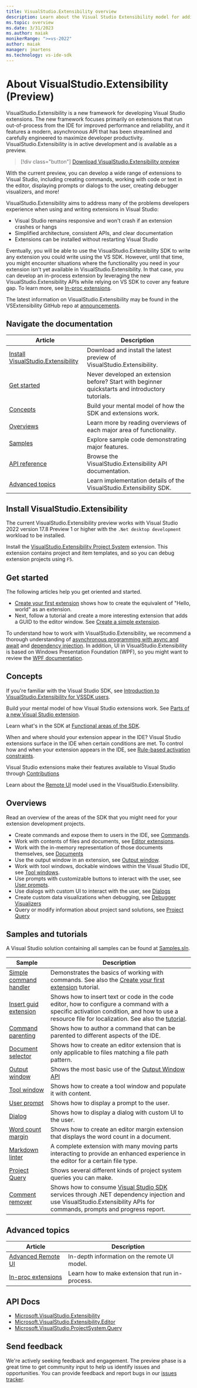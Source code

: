 ```yaml
---
title: VisualStudio.Extensibility overview
description: Learn about the Visual Studio Extensibility model for adding custom functionality to Visual Studio.
ms.topic: overview
ms.date: 3/31/2023
ms.author: maiak
monikerRange: ">=vs-2022"
author: maiak
manager: jmartens
ms.technology: vs-ide-sdk
---
```


# About VisualStudio.Extensibility (Preview)

VisualStudio.Extensibility is a new framework for developing Visual Studio extensions. The new framework focuses primarily on extensions that run out-of-process from the IDE for improved performance and reliability, and it features a modern, asynchronous API that has been streamlined and carefully engineered to maximize developer productivity. VisualStudio.Extensibility is in active development and is available as a preview.

 > [!div class="button"]
 > [Download VisualStudio.Extensibility preview](https://marketplace.visualstudio.com/items?itemName=vsext.gladstone)

With the current preview, you can develop a wide range of extensions to Visual Studio, including creating commands, working with code or text in the editor, displaying prompts or dialogs to the user, creating debugger visualizers, and more!

VisualStudio.Extensibility aims to address many of the problems developers experience when using and writing extensions in Visual Studio:

* Visual Studio remains responsive and won't crash if an extension crashes or hangs
* Simplified architecture, consistent APIs, and clear documentation
* Extensions can be installed without restarting Visual Studio

Eventually, you will be able to use the VisualStudio.Extensibility SDK to write any extension you could write using the VS SDK. However, until that time, you might encounter situations where the functionality you need in your extension isn't yet available in VisualStudio.Extensibility. In that case, you can develop an in-process extension by leveraging the new VisualStudio.Extensibility APIs while relying on VS SDK to cover any feature gap. To learn more, see [In-proc extensions](./get-started/in-proc-extensions.md).

The latest information on VisualStudio.Extensibility may be found in the VSExtensibility GitHub repo at [announcements](https://github.com/microsoft/VSExtensibility/blob/main/docs/announcements.md).

## Navigate the documentation

| Article | Description|
|-|-|
| [Install VisualStudio.Extensibility](#install-visualstudioextensibility) | Download and install the latest preview of VisualStudio.Extensibility. |
| [Get started](#get-started) | Never developed an extension before? Start with beginner quickstarts and introductory tutorials. |
| [Concepts](#concepts) | Build your mental model of how the SDK and extensions work. |
| [Overviews](#overviews) | Learn more by reading overviews of each major area of functionality. |
| [Samples](#samples-and-tutorials) | Explore sample code demonstrating major features. |
| [API reference](#api-docs) | Browse the VisualStudio.Extensibility API documentation. |
| [Advanced topics](#advanced-topics) | Learn implementation details of the VisualStudio.Extensibility SDK. |

## Install VisualStudio.Extensibility

The current VisualStudio.Extensibility preview works with Visual Studio 2022 version 17.8 Preview 1 or higher with the `.Net desktop development` workload to be installed.

Install the [VisualStudio.Extensibility Project System](https://marketplace.visualstudio.com/items?itemName=vsext.gladstone) extension. This extension contains project and item templates, and so you can debug extension projects using `F5`.

## Get started

The following articles help you get oriented and started.

* [Create your first extension](./get-started/create-your-first-extension.md) shows how to create the equivalent of "Hello, world" as an extension.
* Next, follow a tutorial and create a more interesting extension that adds a GUID to the editor window. See [Create a simple extension](./get-started/tutorial-create-simple-extension.md).

To understand how to work with VisualStudio.Extensibility, we recommend a thorough understanding of [asynchronous programming with async and await](/dotnet/csharp/programming-guide/concepts/async/) and [dependency injection](/dotnet/core/extensions/dependency-injection). In addition, UI in VisualStudio.Extensibility is based on Windows Presentation Foundation (WPF), so you might want to review the [WPF documentation](/dotnet/desktop/wpf/).

## Concepts

If you're familiar with the Visual Studio SDK, see [Introduction to VisualStudio.Extensibility for VSSDK users](./get-started/oop-extensibility-model-overview.md).

Build your mental model of how Visual Studio extensions work. See [Parts of a new Visual Studio extension](./inside-the-sdk/extension-anatomy.md).

Learn what's in the SDK at [Functional areas of the SDK](./inside-the-sdk/inside-the-sdk.md).

When and where should your extension appear in the IDE? Visual Studio extensions surface in the IDE when certain conditions are met. To control how and when your extension appears in the IDE, see [Rule-based activation constraints](./inside-the-sdk/activation-constraints.md).

Visual Studio extensions make their features available to Visual Studio through [Contributions](./inside-the-sdk/contributions-and-configurations.md)

Learn about the [Remote UI](./inside-the-sdk/remote-ui.md) model used in the VisualStudio.Extensibility.

## Overviews

Read an overview of the areas of the SDK that you might need for your extension development projects.

* Create commands and expose them to users in the IDE, see [Commands](./command/command.md).
* Work with contents of files and documents, see [Editor extensions](./editor/editor.md).
* Work with the in-memory representation of those documents themselves, see [Documents](./document/documents.md)
* Use the output window in an extension, see [Output window](./output-window/output-window.md).
* Work with tool windows, dockable windows within the Visual Studio IDE, see [Tool windows](./tool-window/tool-window.md).
* Use prompts with customizable buttons to interact with the user, see [User prompts](./user-prompt/user-prompts.md).
* Use dialogs with custom UI to interact with the user, see [Dialogs](./dialog/dialog.md)
* Create custom data visualizations when debugging, see [Debugger Visualizers](./debugger-visualizer/debugger-visualizers.md)
* Query or modify information about project sand solutions, see [Project Query](./project/project.md)

## Samples and tutorials

A Visual Studio solution containing all samples can be found at [Samples.sln](https://github.com/microsoft/VSExtensibility/tree/main/New_Extensibility_Model/Samples/Samples.sln).

| Sample | Description|
|-|-|
| [Simple command handler](https://github.com/microsoft/VSExtensibility/tree/main/New_Extensibility_Model/Samples/SimpleRemoteCommandSample) | Demonstrates the basics of working with commands. See also the [Create your first extension](./get-started/create-your-first-extension.md) tutorial.|
| [Insert guid extension](https://github.com/microsoft/VSExtensibility/tree/main/New_Extensibility_Model/Samples/InsertGuid) | Shows how to insert text or code in the code editor, how to configure a command with a specific activation condition, and how to use a resource file for localization. See also the [tutorial](./get-started/tutorial-create-simple-extension.md). |
| [Command parenting](https://github.com/microsoft/VSExtensibility/tree/main/New_Extensibility_Model/Samples/CommandParentingSample) | Shows how to author a command that can be parented to different aspects of the IDE. |
| [Document selector](https://github.com/microsoft/VSExtensibility/tree/main/New_Extensibility_Model/Samples/DocumentSelectorSample) | Shows how to create an editor extension that is only applicable to files matching a file path pattern. |
| [Output window](https://github.com/microsoft/VSExtensibility/tree/main/New_Extensibility_Model/Samples/OutputWindowSample) | Shows the most basic use of the [Output Window API](./output-window/output-window.md)|
| [Tool window](https://github.com/microsoft/VSExtensibility/tree/main/New_Extensibility_Model/Samples/ToolWindowSample) | Shows how to create a tool window and populate it with content. |
| [User prompt](https://github.com/microsoft/VSExtensibility/tree/main/New_Extensibility_Model/Samples/UserPromptSample) | Shows how to display a prompt to the user. |
| [Dialog](https://github.com/microsoft/VSExtensibility/tree/main/New_Extensibility_Model/Samples/DialogSample) | Shows how to display a dialog with custom UI to the user. |
| [Word count margin](https://github.com/microsoft/VSExtensibility/tree/main/New_Extensibility_Model/Samples/WordCountMargin) | Shows how to create an editor margin extension that displays the word count in a document. |
| [Markdown linter](https://github.com/microsoft/VSExtensibility/tree/main/New_Extensibility_Model/Samples/MarkdownLinter) | A complete extension with many moving parts interacting to provide an enhanced experience in the editor for a certain file type. |
| [Project Query](https://github.com/microsoft/VSExtensibility/tree/main/New_Extensibility_Model/Samples/VSProjectQueryAPISample) | Shows several different kinds of project system queries you can make. |
| [Comment remover](https://github.com/microsoft/VSExtensibility/tree/main/New_Extensibility_Model/Samples/CommentRemover) | Shows how to consume [Visual Studio SDK](https://www.nuget.org/packages/Microsoft.VisualStudio.SDK) services through .NET dependency injection and use VisualStudio.Extensibility APIs for commands, prompts and progress report. |

## Advanced topics

| Article | Description|
|-|-|
| [Advanced Remote UI](./inside-the-sdk/advanced-remote-ui.md) | In-depth information on the remote UI model. |
| [In-proc extensions](./get-started/in-proc-extensions.md) | Learn how to make extension that run in-process. |

## API Docs

* [Microsoft.VisualStudio.Extensibility](/dotnet/api/microsoft.visualstudio.extensibility)
* [Microsoft.VisualStudio.Extensibility.Editor](/dotnet/api/microsoft.visualstudio.extensibility.editor)
* [Microsoft.VisualStudio.ProjectSystem.Query](/dotnet/api/microsoft.visualstudio.projectsystem.query)

## Send feedback

We're actively seeking feedback and engagement. The preview phase is a great time to get community input to help us identify issues and opportunities. You can provide feedback and report bugs in our [issues tracker](https://github.com/microsoft/VSExtensibility/issues).

